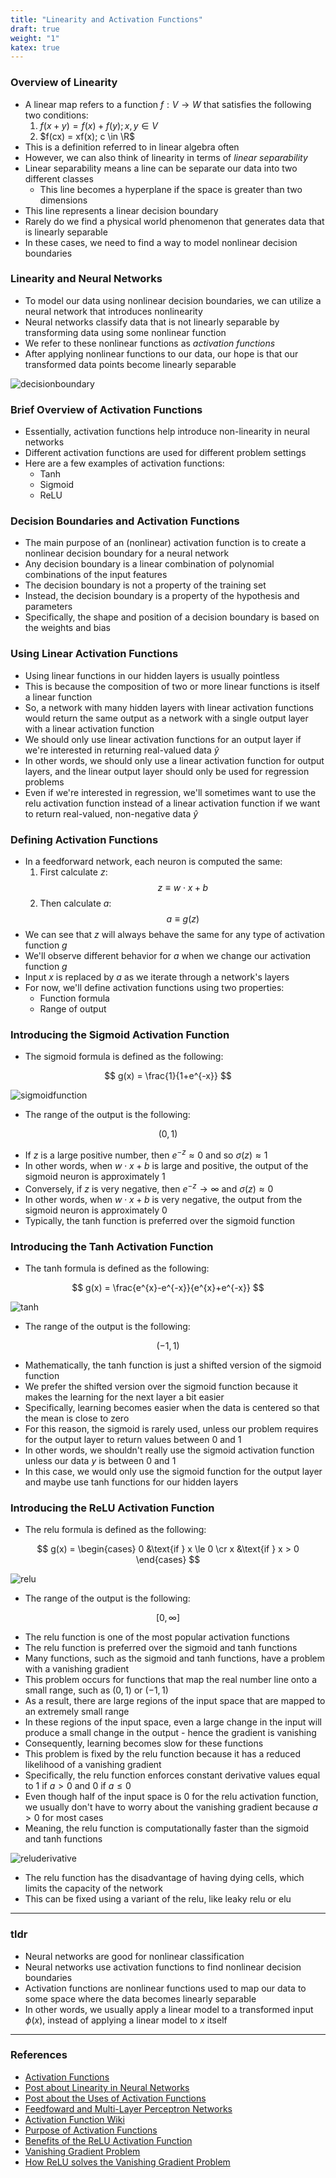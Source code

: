 ```yaml
---
title: "Linearity and Activation Functions"
draft: true
weight: "1"
katex: true
---
```


### Overview of Linearity
- A linear map refers to a function $f : V \to W$ that satisfies the following two conditions:
	1. $f(x+y) = f(x) + f(y); x,y \in V$
	2. $f(cx) = xf(x); c \in \R$
- This is a definition referred to in linear algebra often
- However, we can also think of linearity in terms of *linear separability*
- Linear separability means a line can be separate our data into two different classes
	- This line becomes a hyperplane if the space is greater than two dimensions
- This line represents a linear decision boundary
- Rarely do we find a physical world phenomenon that generates data that is linearly separable
- In these cases, we need to find a way to model nonlinear decision boundaries

### Linearity and Neural Networks
- To model our data using nonlinear decision boundaries, we can utilize a neural network that introduces nonlinearity
- Neural networks classify data that is not linearly separable by transforming data using some nonlinear function
- We refer to these nonlinear functions as *activation functions*
- After applying nonlinear functions to our data, our hope is that our transformed data points become linearly separable

![decisionboundary](/img/decision_boundary.svg)

### Brief Overview of Activation Functions
- Essentially, activation functions help introduce non-linearity in neural networks
- Different activation functions are used for different problem settings
- Here are a few examples of activation functions:
	- Tanh
	- Sigmoid
	- ReLU

### Decision Boundaries and Activation Functions
- The main purpose of an (nonlinear) activation function is to create a nonlinear decision boundary for a neural network
- Any decision boundary is a linear combination of polynomial combinations of the input features
- The decision boundary is not a property of the training set
- Instead, the decision boundary is a property of the hypothesis and parameters
- Specifically, the shape and position of a decision boundary is based on the weights and bias

### Using Linear Activation Functions
- Using linear functions in our hidden layers is usually pointless
- This is because the composition of two or more linear functions is itself a linear function
- So, a network with many hidden layers with linear activation functions would return the same output as a network with a single output layer with a linear activation function
- We should only use linear activation functions for an output layer if we're interested in returning real-valued data $\hat{y}$
- In other words, we should only use a linear activation function for output layers, and the linear output layer should only be used for regression problems
- Even if we're interested in regression, we'll sometimes want to use the relu activation function instead of a linear activation function if we want to return real-valued, non-negative data $\hat{y}$

### Defining Activation Functions
- In a feedforward network, each neuron is computed the same:
	1. First calculate $z$:
	$$ z \equiv w \cdot x + b $$
	2. Then calculate $a$:
	$$ a \equiv g(z) $$
- We can see that $z$ will always behave the same for any type of activation function $g$
- We'll observe different behavior for $a$ when we change our activation function $g$
- Input $x$ is replaced by $a$ as we iterate through a network's layers
- For now, we'll define activation functions using two properties:
	- Function formula
	- Range of output

### Introducing the Sigmoid Activation Function
- The sigmoid formula is defined as the following:

$$ g(x) = \frac{1}{1+e^{-x}} $$

![sigmoidfunction](/img/sigmoid_function.svg)

- The range of the output is the following:

$$ (0,1) $$

- If $z$ is a large positive number, then $e^{−z} \approx 0$ and so $\sigma(z) \approx 1$
- In other words, when $w \cdot x + b$ is large and positive, the output of the sigmoid neuron is approximately $1$
- Conversely, if $z$ is very negative, then $e^{−z} \to \infty$ and $\sigma(z) \approx 0$
- In other words, when $w \cdot x + b$ is very negative, the output from the sigmoid neuron is approximately $0$
- Typically, the tanh function is preferred over the sigmoid function

### Introducing the Tanh Activation Function
- The tanh formula is defined as the following:

$$ g(x) = \frac{e^{x}-e^{-x}}{e^{x}+e^{-x}} $$

![tanh](/img/tanh.svg)

- The range of the output is the following:

$$ (-1,1) $$

- Mathematically, the tanh function is just a shifted version of the sigmoid function
- We prefer the shifted version over the sigmoid function because it makes the learning for the next layer a bit easier
- Specifically, learning becomes easier when the data is centered so that the mean is close to zero
- For this reason, the sigmoid is rarely used, unless our problem requires for the output layer to return values between $0$ and $1$
- In other words, we shouldn't really use the sigmoid activation function unless our data $y$ is between $0$ and $1$
- In this case, we would only use the sigmoid function for the output layer and maybe use tanh functions for our hidden layers

### Introducing the ReLU Activation Function
- The relu formula is defined as the following:

$$ g(x) = \begin{cases} 0 &\text{if } x \le 0 \cr x &\text{if } x > 0 \end{cases} $$

![relu](/img/relu.svg)

- The range of the output is the following:

$$ [0, \infty] $$

- The relu function is one of the most popular activation functions
- The relu function is preferred over the sigmoid and tanh functions
- Many functions, such as the sigmoid and tanh functions, have a problem with a vanishing gradient
- This problem occurs for functions that map the real number line onto a small range, such as $(0,1)$ or $(-1,1)$
- As a result, there are large regions of the input space that are mapped to an extremely small range
- In these regions of the input space, even a large change in the input will produce a small change in the output - hence the gradient is vanishing
- Consequently, learning becomes slow for these functions
- This problem is fixed by the relu function because it has a reduced likelihood of a vanishing gradient
- Specifically, the relu function enforces constant derivative values equal to $1$ if $a>0$ and $0$ if $a \le 0$
- Even though half of the input space is $0$ for the relu activation function, we usually don't have to worry about the vanishing gradient because $a>0$ for most cases
- Meaning, the relu function is computationally faster than the sigmoid and tanh functions

![reluderivative](/img/derivative_relu.svg)

- The relu function has the disadvantage of having dying cells, which limits the capacity of the network
- This can be fixed using a variant of the relu, like leaky relu or elu

---

### tldr
- Neural networks are good for nonlinear classification
- Neural networks use activation functions to find nonlinear decision boundaries
- Activation functions are nonlinear functions used to map our data to some space where the data becomes linearly separable
- In other words, we usually apply a linear model to a transformed input $\phi(x)$, instead of applying a linear model to $x$ itself

---

### References
- [Activation Functions](https://www.youtube.com/watch?v=Xvg00QnyaIY&list=PLkDaE6sCZn6Ec-XTbcX1uRg2_u4xOEky0&index=30)
- [Post about Linearity in Neural Networks](https://ai.stackexchange.com/a/5494)
- [Post about the Uses of Activation Functions](https://ai.stackexchange.com/a/5521)
- [Feedfoward and Multi-Layer Perceptron Networks](http://www.deeplearningbook.org/contents/mlp.html)
- [Activation Function Wiki](https://en.wikipedia.org/wiki/Activation_function)
- [Purpose of Activation Functions](https://stats.stackexchange.com/a/236386)
- [Benefits of the ReLU Activation Function](https://stats.stackexchange.com/questions/126238/what-are-the-advantages-of-relu-over-sigmoid-function-in-deep-neural-networks)
- [Vanishing Gradient Problem](https://www.quora.com/What-is-the-vanishing-gradient-problem)
- [How ReLU solves the Vanishing Gradient Problem](https://www.quora.com/How-does-the-ReLu-solve-the-vanishing-gradient-problem)
